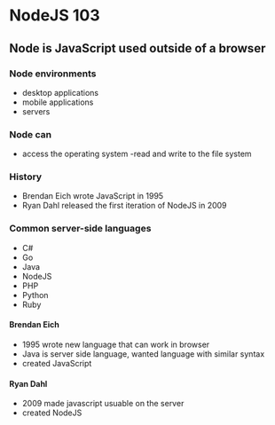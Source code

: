 # NodeJS 103
## Node is JavaScript used outside of a browser

### Node environments
- desktop applications
- mobile applications
- servers

### Node can
- access the operating system
-read and write to the file system

### History
- Brendan Eich wrote JavaScript in 1995
- Ryan Dahl released the first iteration of NodeJS in 2009

### Common server-side languages
- C#
- Go
- Java
- NodeJS
- PHP
- Python
- Ruby

#### Brendan Eich

- 1995 wrote new language that can work in browser
- Java is server side language, wanted language with similar syntax
- created JavaScript

#### Ryan Dahl

- 2009 made javascript usuable on the server
- created NodeJS
